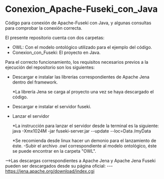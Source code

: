 # Conexion_Apache-Fuseki_con_Java
Código para conexión de Apache-Fuseki con Java, y algunas consultas para comprobar la conexión correcta.

El presente repositorio cuenta con dos carpetas:
- OWL: Con el modelo ontológico utilizado para el ejemplo del código.
- Conexion_con_Fuseki: El proyecto en Java.

Para el correcto funcionamiento, los requisitos necesarios previos a la ejecución del repositorio son los siguientes:
- Descargar e instalar las librerías correspondientes de Apache Jena dentro del framework.
  
  *La librería Jena se carga al proyecto una vez se haya descargado el código.
- Descargar e instalar el servidor fuseki.
- Lanzar el servidor
  
  *La instrucción para lanzar el servidor desde la terminal es la siguiente:
    java -Xmx1024M -jar fuseki-server.jar --update --loc=Data /myData
  
  *Se recomienda desde linux hacer un demonio para el lanzamiento de éste.
-Subir el archivo .owl correspondiente al modelo ontológico, éste se puede encontrar en la carpeta "OWL".





-->Las descargas correspondientes a Apache Jena y Apache Jena Fuseki pueden ser descargados desde su página oficial:
--- https://jena.apache.org/download/index.cgi
